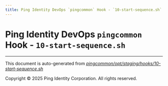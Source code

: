 ```yaml
---
title: Ping Identity DevOps `pingcommon` Hook - `10-start-sequence.sh`
---
```


# Ping Identity DevOps `pingcommon` Hook - `10-start-sequence.sh`

---
This document is auto-generated from _[pingcommon/opt/staging/hooks/10-start-sequence.sh](https://github.com/pingidentity/pingidentity-docker-builds/blob/master/pingcommon/opt/staging/hooks/10-start-sequence.sh)_

Copyright © 2025 Ping Identity Corporation. All rights reserved.
